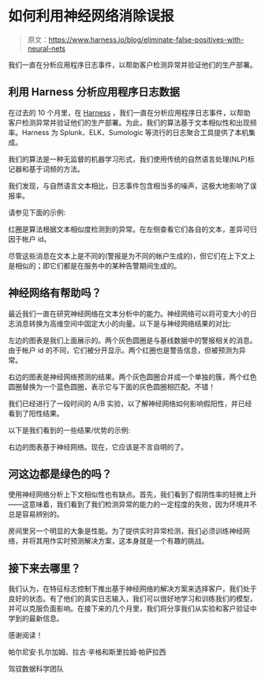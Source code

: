 # 如何利用神经网络消除误报

> 原文：<https://www.harness.io/blog/eliminate-false-positives-with-neural-nets>

我们一直在分析应用程序日志事件，以帮助客户检测异常并验证他们的生产部署。

## 利用 Harness 分析应用程序日志数据

在过去的 10 个月里，在 [Harness](https://harness.io) ，我们一直在分析应用程序日志事件，以帮助客户检测异常并验证他们的生产部署。为此，我们的算法基于文本相似性和出现频率。Harness 为 Splunk、ELK、Sumologic 等流行的日志聚合工具提供了本机集成。

我们的算法是一种无监督的机器学习形式，我们使用传统的自然语言处理(NLP)标记器和基于词频的方法。

我们发现，与自然语言文本相比，日志事件包含相当多的噪声，这极大地影响了误报率。

请参见下面的示例:

红圈是算法根据文本相似度检测到的异常。在左侧查看它们各自的文本，差异可归因于帐户 id。

尽管这些消息在文本上是不同的(警报是为不同的帐户生成的)，但它们在上下文上是相似的；即它们都是在服务中的某种告警期间生成的。

## 神经网络有帮助吗？

最近我们一直在研究神经网络在文本分析中的能力。神经网络可以将可变大小的日志消息转换为高维空间中固定大小的向量。以下是与神经网络结果的对比:

左边的图表是我们上面展示的。两个灰色圆圈是与基线数据中的警报相关的消息。由于帐户 id 的不同，它们被分开显示。两个红圈也是警告信息，但被预测为异常。

右边的图表是神经网络预测的结果。两个灰色圆圈合并成一个单独的簇，两个红色圆圈替换为一个蓝色圆圈，表示它与下面的灰色圆圈相匹配。不错！

我们已经进行了一段时间的 A/B 实验，以了解神经网络如何影响假阳性，并已经看到了阳性结果。

以下是我们看到的一些结果/优势的示例:

右边的图表基于神经网络。现在，它应该是不言自明的了。

## 河这边都是绿色的吗？

使用神经网络分析上下文相似性也有缺点。首先，我们看到了假阴性率的轻微上升——这意味着，我们看到了我们检测异常的能力的一定程度的失败，因为环境并不总是容易辨别的。

房间里另一个明显的大象是性能。为了提供实时异常检测，我们必须训练神经网络，并将其用作实时预测解决方案，这本身就是一个有趣的挑战。

## 接下来去哪里？

我们认为，在特征标志控制下推出基于神经网络的解决方案来选择客户，我们处于良好的状态。有了他们的真实日志输入，我们可以很好地学习和训练我们的模型，并可以克服负面影响。在接下来的几个月里，我们将分享我们从实验和客户验证中学到的最新信息。

感谢阅读！

帕尔尼安·扎尔加姆、拉古·辛格和斯里拉姆·帕萨拉西

驾驭数据科学团队